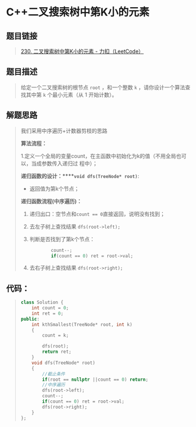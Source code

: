 # C++二叉搜索树中第K小的元素

## 题目链接

> [230. 二叉搜索树中第K小的元素 - 力扣（LeetCode）](https://leetcode.cn/problems/kth-smallest-element-in-a-bst/description/)

## 题目描述

> 给定一个二叉搜索树的根节点 `root` ，和一个整数 `k` ，请你设计一个算法查找其中第 `k` 个最小元素（从 1 开始计数）。

## 解题思路

> 我们采用中序遍历+计数器剪枝的思路
>
> **算法流程：**
>
> 1.定义⼀个全局的变量count，在主函数中初始化为k的值（不⽤全局也可以，当成参数传⼊递归过
> 程中）；  
>
> **递归函数的设计：****`void dfs(TreeNode* root)`**:
>
> - 返回值为第k个节点；
>
> **递归函数流程(中序遍历)：**
>
> 1. 递归出⼝：空节点和`count == 0`直接返回，说明没有找到； 
>
> 2. 去左⼦树上查找结果  `dfs(root->left);`
>
> 3. 判断是否找到了第k个节点：
>
>    ```cpp
>            count--;
>            if(count == 0) ret = root->val;
>    ```
>
> 4. 去右⼦树上查找结果  `dfs(root->right);`

## 代码：

> ```cpp
> class Solution {
>     int count = 0;
>     int ret = 0;
> public:
>     int kthSmallest(TreeNode* root, int k) 
>     {
>         count = k;
> 
>         dfs(root);
>         return ret; 
>     }
>     void dfs(TreeNode* root)
>     {
>         //截止条件
>         if(root == nullptr ||count == 0) return;
>         //中序遍历
>         dfs(root->left);
>         count--;
>         if(count == 0) ret = root->val;
>         dfs(root->right);
>     }
> };
> ```
>
> 